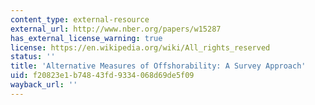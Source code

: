 ```yaml
---
content_type: external-resource
external_url: http://www.nber.org/papers/w15287
has_external_license_warning: true
license: https://en.wikipedia.org/wiki/All_rights_reserved
status: ''
title: 'Alternative Measures of Offshorability: A Survey Approach'
uid: f20823e1-b748-43fd-9334-068d69de5f09
wayback_url: ''
---
```

